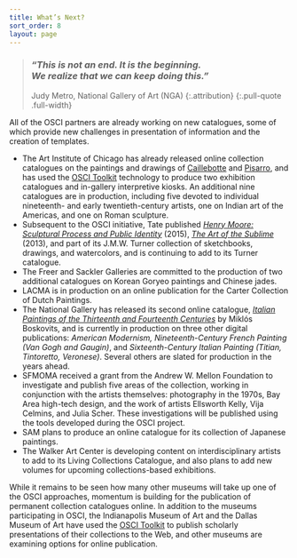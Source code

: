 ```yaml
---
title: What’s Next?
sort_order: 8
layout: page
---
```


> ### *“This is not an end. It is the beginning. <br />We realize that we can keep doing this.”*
>
> Judy Metro, National Gallery of Art (NGA)
> {:.attribution}
{:.pull-quote .full-width}

All of the OSCI partners are already working on new catalogues, some of which provide new challenges in presentation of information and the creation of templates.

- The Art Institute of Chicago has already released online collection catalogues on the paintings and drawings of [Caillebotte](https://publications.artic.edu/caillebotte/reader/paintingsanddrawings) and [Pisarro](https://publications.artic.edu/pissarro/reader/paintingsandpaper), and has used the [OSCI Toolkit](http://www.oscitoolkit.org) technology to produce two exhibition catalogues and in-gallery interpretive kiosks. An additional nine catalogues are in production, including five devoted to individual nineteenth- and early twentieth-century artists, one on Indian art of the Americas, and one on Roman sculpture.
- Subsequent to the OSCI initiative, Tate published [*Henry Moore: Sculptural Process and Public Identity*](http://www.tate.org.uk/art/research-publications/henry-moore) (2015), [*The Art of the Sublime*](http://www.tate.org.uk/art/research-publications/the-sublime) (2013), and part of its J.M.W. Turner collection of sketchbooks, drawings, and watercolors, and is continuing to add to its Turner catalogue.  
- The Freer and Sackler Galleries are committed to the production of two additional catalogues on Korean Goryeo paintings and Chinese jades.
- LACMA is in production on an online publication for the Carter Collection of Dutch Paintings.
- The National Gallery has released its second online catalogue, [*Italian Paintings of the Thirteenth and Fourteenth Centuries*](http://www.nga.gov/content/ngaweb/research/online-editions/italian-paintings-of-the-thirteenth-and-fourteenth-centuries.html) by Miklós Boskovits, and is currently in production on three other digital publications: *American Modernism, Nineteenth-Century French Painting (Van Gogh and Gaugin)*, and *Sixteenth-Century Italian Painting (Titian, Tintoretto, Veronese)*. Several others are slated for production in the years ahead.
- SFMOMA received a grant from the Andrew W. Mellon Foundation to investigate and publish five areas of the collection, working in conjunction with the artists themselves: photography in the 1970s, Bay Area high-tech design, and the work of artists Ellsworth Kelly, Vija Celmins, and Julia Scher. These investigations will be published using the tools developed during the OSCI project.
- SAM plans to produce an online catalogue for its collection of Japanese paintings.
- The Walker Art Center is developing content on interdisciplinary artists to add to its Living Collections Catalogue, and also plans to add new volumes for upcoming collections-based exhibitions.

While it remains to be seen how many other museums will take up one of the OSCI approaches, momentum is building for the publication of permanent collection catalogues online. In addition to the museums participating in OSCI, the Indianapolis Museum of Art and the Dallas Museum of Art have used the [OSCI Toolkit](http://www.oscitoolkit.org) to publish scholarly presentations of their collections to the Web, and other museums are examining options for online publication.
